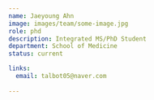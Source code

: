 ```yaml
---
name: Jaeyoung Ahn
image: images/team/some-image.jpg
role: phd
description: Integrated MS/PhD Student
department: School of Medicine
status: current

links:
  email: talbot05@naver.com
 
---
```


